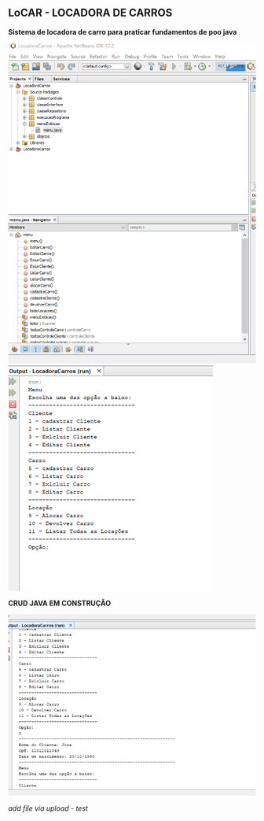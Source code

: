 
## LoCAR - LOCADORA DE CARROS

**Sistema de locadora de carro para praticar fundamentos de poo java**<br />

![Pack](https://github.com/JM-2/LoCAR-java/blob/main/img/pack.png)
![Menu1](https://github.com/JM-2/LoCAR-java/blob/main/img/Menu1.png)

**CRUD JAVA EM CONSTRUÇÃO**

![ListaClientes](https://github.com/JM-2/LoCAR-java/blob/main/img/ListaClientes.png)

_add file via upload - test_
